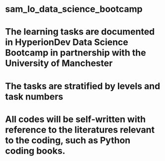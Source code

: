 # sam_lo_data_science_bootcamp
# The learning tasks are documented in HyperionDev Data Science Bootcamp in partnership with the University of Manchester
# The tasks are stratified by levels and task numbers 
# All codes will be self-written with reference to the literatures relevant to the coding, such as Python coding books.
